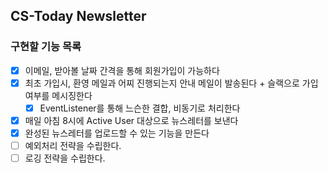 ## CS-Today Newsletter

### 구현할 기능 목록
- [x] 이메일, 받아볼 날짜 간격을 통해 회원가입이 가능하다
- [x] 최초 가입시, 환영 메일과 어찌 진행되는지 안내 메일이 발송된다 + 슬랙으로 가입 여부를 메시징한다
    - [x] EventListener를 통해 느슨한 결합, 비동기로 처리한다
- [x] 매일 아침 8시에 Active User 대상으로 뉴스레터를 보낸다
- [x] 완성된 뉴스레터를 업로드할 수 있는 기능을 만든다
- [ ] 예외처리 전략을 수립한다.
- [ ] 로깅 전략을 수립한다.
